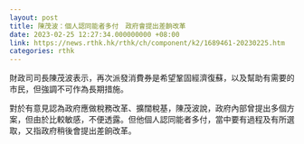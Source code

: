 ```yaml
---
layout: post
title: 陳茂波：個人認同能者多付　政府會提出差餉改革
date: 2023-02-25 12:27:34.000000000 +08:00
link: https://news.rthk.hk/rthk/ch/component/k2/1689461-20230225.htm
categories: rthk
---
```


財政司司長陳茂波表示，再次派發消費券是希望鞏固經濟復蘇，以及幫助有需要的市民，但強調不可作為長期措施。

對於有意見認為政府應做稅務改革、擴闊稅基，陳茂波說，政府內部曾提出多個方案，但由於比較敏感，不便透露。但他個人認同能者多付，當中要有過程及有所選取，又指政府稍後會提出差餉改革。
